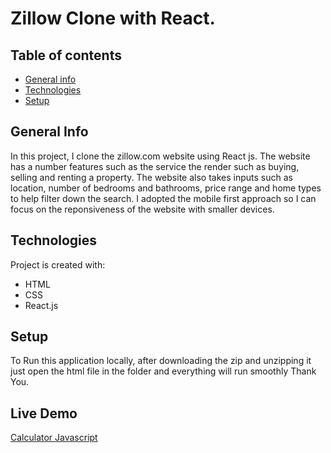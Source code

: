 # Zillow Clone with React.

## Table of contents
* [General info](#general-info)
* [Technologies](#technologies)
* [Setup](#setup)


## General Info
In this project, I clone the zillow.com website using React js. The website has a number features such as the service the render such as buying, selling and renting a property.
The website also takes inputs such as location, number of bedrooms and bathrooms, price range and home types to help filter down the search.
I adopted the mobile first approach so I can focus on the reponsiveness of the website with smaller devices.


## Technologies
Project is created with:
* HTML
* CSS 
* React.js

## Setup
To Run this application locally, after downloading the zip and unzipping it just open the html file in the folder and everything will run smoothly
Thank You.

## Live Demo
[Calculator Javascript](https://calculator-javacript.netlify.app/)
